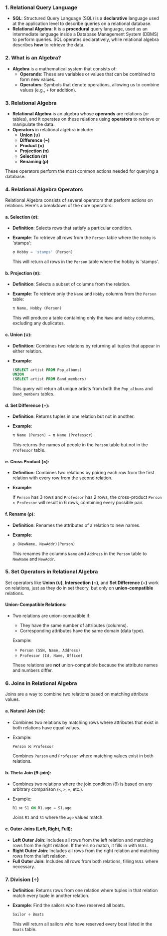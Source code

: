 ### 1. **Relational Query Language**
- **SQL**: Structured Query Language (SQL) is a **declarative** language used at the application level to describe queries on a relational database.
- **Relational Algebra**: It is a **procedural** query language, used as an intermediate language inside a Database Management System (DBMS) to perform queries. SQL operates declaratively, while relational algebra describes **how** to retrieve the data.

### 2. **What is an Algebra?**
- **Algebra** is a mathematical system that consists of:
  - **Operands**: These are variables or values that can be combined to form new values.
  - **Operators**: Symbols that denote operations, allowing us to combine values (e.g., `+` for addition).

### 3. **Relational Algebra**
- **Relational Algebra** is an algebra whose **operands** are relations (or tables), and it operates on these relations using **operators** to retrieve or manipulate the data.
- **Operators** in relational algebra include:
  - **Union (∪)**
  - **Difference (−)**
  - **Product (×)**
  - **Projection (π)**
  - **Selection (σ)**
  - **Renaming (ρ)**

These operators perform the most common actions needed for querying a database.

### 4. **Relational Algebra Operators**
Relational Algebra consists of several operators that perform actions on relations. Here's a breakdown of the core operators:

#### a. **Selection (σ)**:
- **Definition**: Selects rows that satisfy a particular condition.
- **Example**: To retrieve all rows from the `Person` table where the `Hobby` is 'stamps':

  ```sql
  σ Hobby = 'stamps' (Person)
  ```

  This will return all rows in the `Person` table where the hobby is 'stamps'.

#### b. **Projection (π)**:
- **Definition**: Selects a subset of columns from the relation.
- **Example**: To retrieve only the `Name` and `Hobby` columns from the `Person` table:

  ```sql
  π Name, Hobby (Person)
  ```

  This will produce a table containing only the `Name` and `Hobby` columns, excluding any duplicates.

#### c. **Union (∪)**:
- **Definition**: Combines two relations by returning all tuples that appear in either relation.
- **Example**:

  ```sql
  (SELECT artist FROM Pop_albums)
  UNION
  (SELECT artist FROM Band_members)
  ```

  This query will return all unique artists from both the `Pop_albums` and `Band_members` tables.

#### d. **Set Difference (−)**:
- **Definition**: Returns tuples in one relation but not in another.
- **Example**:

  ```sql
  π Name (Person) − π Name (Professor)
  ```

  This returns the names of people in the `Person` table but not in the `Professor` table.

#### e. **Cross Product (×)**:
- **Definition**: Combines two relations by pairing each row from the first relation with every row from the second relation.
- **Example**:

  If `Person` has 3 rows and `Professor` has 2 rows, the cross-product `Person × Professor` will result in 6 rows, combining every possible pair.

#### f. **Rename (ρ)**:
- **Definition**: Renames the attributes of a relation to new names.
- **Example**:

  ```sql
  ρ (NewName, NewAddr)(Person)
  ```

  This renames the columns `Name` and `Address` in the `Person` table to `NewName` and `NewAddr`.

### 5. **Set Operators in Relational Algebra**
Set operators like **Union (∪)**, **Intersection (∩)**, and **Set Difference (−)** work on relations, just as they do in set theory, but only on **union-compatible** relations.

#### Union-Compatible Relations:
- Two relations are union-compatible if:
  - They have the same number of attributes (columns).
  - Corresponding attributes have the same domain (data type).

  Example:
  - `Person (SSN, Name, Address)`
  - `Professor (Id, Name, Office)`

  These relations are **not** union-compatible because the attribute names and numbers differ.

### 6. **Joins in Relational Algebra**
Joins are a way to combine two relations based on matching attribute values.

#### a. **Natural Join (⨝)**:
- Combines two relations by matching rows where attributes that exist in both relations have equal values.
- Example:

  ```sql
  Person ⨝ Professor
  ```

  Combines `Person` and `Professor` where matching values exist in both relations.

#### b. **Theta Join (θ-join)**:
- Combines two relations where the join condition (θ) is based on any arbitrary comparison (`<`, `>`, `=`, etc.).
- Example:

  ```sql
  R1 ⨝ S1 ON R1.age = S1.age
  ```

  Joins `R1` and `S1` where the `age` values match.

#### c. **Outer Joins (Left, Right, Full)**:
- **Left Outer Join**: Includes all rows from the left relation and matching rows from the right relation. If there’s no match, it fills in with `NULL`.
- **Right Outer Join**: Includes all rows from the right relation and matching rows from the left relation.
- **Full Outer Join**: Includes all rows from both relations, filling `NULL` where necessary.

### 7. **Division (÷)**
- **Definition**: Returns rows from one relation where tuples in that relation match every tuple in another relation.
- **Example**: Find the sailors who have reserved all boats.

  ```sql
  Sailor ÷ Boats
  ```

  This will return all sailors who have reserved every boat listed in the `Boats` table.
